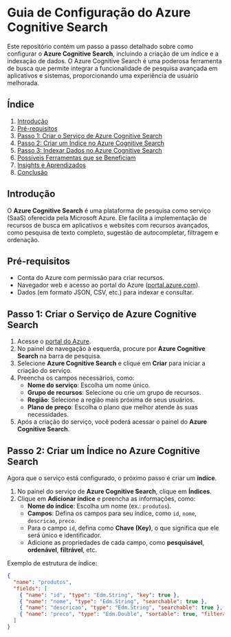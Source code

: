 # Guia de Configuração do Azure Cognitive Search

Este repositório contém um passo a passo detalhado sobre como configurar o **Azure Cognitive Search**, incluindo a criação de um índice e a indexação de dados. O Azure Cognitive Search é uma poderosa ferramenta de busca que permite integrar a funcionalidade de pesquisa avançada em aplicativos e sistemas, proporcionando uma experiência de usuário melhorada.

## Índice

1. [Introdução](#introdução)
2. [Pré-requisitos](#pré-requisitos)
3. [Passo 1: Criar o Serviço de Azure Cognitive Search](#passo-1-criar-o-serviço-de-azure-cognitive-search)
4. [Passo 2: Criar um Índice no Azure Cognitive Search](#passo-2-criar-um-índice-no-azure-cognitive-search)
5. [Passo 3: Indexar Dados no Azure Cognitive Search](#passo-3-indexar-dados-no-azure-cognitive-search)
6. [Possíveis Ferramentas que se Beneficiam](#possíveis-ferramentas-que-se-beneficiam)
7. [Insights e Aprendizados](#insights-e-aprendizados)
8. [Conclusão](#conclusão)

## Introdução

O **Azure Cognitive Search** é uma plataforma de pesquisa como serviço (SaaS) oferecida pela Microsoft Azure. Ele facilita a implementação de recursos de busca em aplicativos e websites com recursos avançados, como pesquisa de texto completo, sugestão de autocompletar, filtragem e ordenação.

## Pré-requisitos

- Conta do Azure com permissão para criar recursos.
- Navegador web e acesso ao portal do Azure ([portal.azure.com](https://portal.azure.com)).
- Dados (em formato JSON, CSV, etc.) para indexar e consultar.

## Passo 1: Criar o Serviço de Azure Cognitive Search

1. Acesse o [portal do Azure](https://portal.azure.com).
2. No painel de navegação à esquerda, procure por **Azure Cognitive Search** na barra de pesquisa.
3. Selecione **Azure Cognitive Search** e clique em **Criar** para iniciar a criação do serviço.
4. Preencha os campos necessários, como:
   - **Nome do serviço**: Escolha um nome único.
   - **Grupo de recursos**: Selecione ou crie um grupo de recursos.
   - **Região**: Selecione a região mais próxima de seus usuários.
   - **Plano de preço**: Escolha o plano que melhor atende às suas necessidades.
5. Após a criação do serviço, você poderá acessar o painel do **Azure Cognitive Search**.

## Passo 2: Criar um Índice no Azure Cognitive Search

Agora que o serviço está configurado, o próximo passo é criar um **índice**.

1. No painel do serviço de **Azure Cognitive Search**, clique em **Índices**.
2. Clique em **Adicionar índice** e preencha as informações, como:
   - **Nome do índice**: Escolha um nome (ex.: `produtos`).
   - **Campos**: Defina os campos para seu índice, como `id`, `nome`, `descricao`, `preco`.
   - Para o campo `id`, defina como **Chave (Key)**, o que significa que ele será único e identificador.
   - Adicione as propriedades de cada campo, como **pesquisável**, **ordenável**, **filtrável**, etc.

Exemplo de estrutura de índice:

```json
{
  "name": "produtos",
  "fields": [
    { "name": "id", "type": "Edm.String", "key": true },
    { "name": "nome", "type": "Edm.String", "searchable": true },
    { "name": "descricao", "type": "Edm.String", "searchable": true },
    { "name": "preco", "type": "Edm.Double", "sortable": true, "filterable": true }
  ]
}
